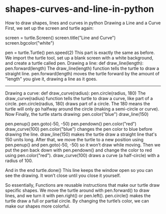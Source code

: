 # shapes-curves-and-line-in-python
How to draw shapes, lines and curves in python
Drawing a Line and a Curve
First, we set up the screen and turtle again:

screen = turtle.Screen()
screen.title("Line and Curve")
screen.bgcolor("white")

pen = turtle.Turtle()
pen.speed(2)
This part is exactly the same as before. We import the turtle tool, set up a blank screen with a white background, and create a turtle called pen.
Drawing a line:
def draw_line(length):
    pen.forward(length)
The draw_line(length) function tells the turtle to draw a straight line.
pen.forward(length) moves the turtle forward by the amount of "length" you give it, drawing a line as it goes.
________________________________________
Drawing a curve:
def draw_curve(radius):
    pen.circle(radius, 180)
The draw_curve(radius) function tells the turtle to draw a curve, like part of a circle.
pen.circle(radius, 180) draws part of a circle. The 180 means the turtle will only go halfway around the circle (making a semi-circle or curve).
Now Finally, the turtle starts drawing:
pen.color("blue")
draw_line(150)

pen.penup()
pen.goto(-50, -50)
pen.pendown()
pen.color("red")
draw_curve(100)
pen.color("blue") changes the pen color to blue before drawing the line.
draw_line(150) makes the turtle draw a straight line that's 150 units long.
After that, we move the turtle to a new position using pen.penup() and pen.goto(-50, -50) so it won’t draw while moving.
Then we put the pen back down with pen.pendown() and change the color to red using pen.color("red").
draw_curve(100) draws a curve (a half-circle) with a radius of 100.

And in the end
turtle.done()
This line keeps the window open so you can see the drawing. It won’t close until you close it yourself.

So essentially, Functions are reusable instructions that make our turtle draw specific shapes.
We move the turtle around with pen.forward() to draw lines, and we turn it with pen.right() or pen.left().
pen.circle() makes the turtle draw a full or partial circle.
By changing the turtle’s color, we can make our shapes more colorful.




